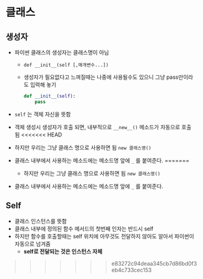 # 클래스



## 생성자

- 파이썬 클래스의 생성자는 클래스명이 아님
  
  - `def __init__(self [,매개변수...])` 
  
  - 생성자가 필요없다고 느껴질때는 나중에 사용될수도 있으니 그냥 pass만이라도 입력해 놓기
  
    ```python
    def __init__(self):
        pass
    ```
  
    
- `self` 는 객체 자신을 뜻함
- 객체 생성시 생성자가 호출 되면, 내부적으로 `__new__()` 메소드가 자동으로 호출 됨
<<<<<<< HEAD
  
- 하지만 우리는 그냥 클래스 명으로 사용하면 됨 `new 클래스명()`
  
- 클래스 내부에서 사용하는 메소드에는 메소드명 앞에 `_` 를 붙여준다.
=======
  - 하지만 우리는 그냥 클래스 명으로 사용하면 됨 `new 클래스명()`

- 클래스 내부에서 사용하는 메소드에는 메소드명 앞에 `_` 를 붙여준다.



## Self

- 클래스 인스턴스를 뜻함
- 클래스 내부에 정의된 함수 메서드의 첫번째 인자는 반드시 self
- 하지만 함수를 호출할때는 self 위치에 아무것도 전달하지 않아도 알아서 파이썬이 자동으로 넘겨줌
  - **self로 전달되는 것은 인스턴스 자체**

>>>>>>> e83272c94deaa345cb7d86bd0f3eb4c733cec153
